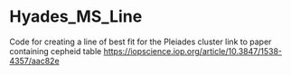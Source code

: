 # Hyades_MS_Line
Code for creating a line of best fit for the Pleiades cluster
link to paper containing cepheid table https://iopscience.iop.org/article/10.3847/1538-4357/aac82e
